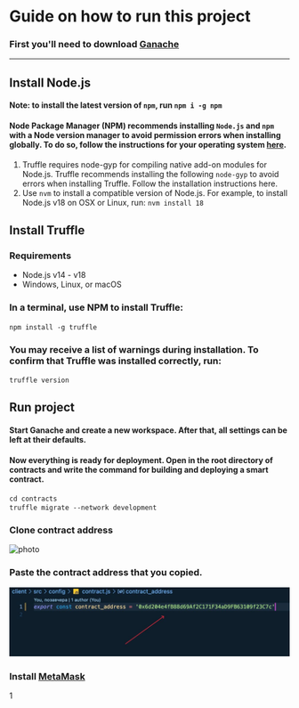 # Guide on how to run this project

### First you'll need to download [Ganache](https://archive.trufflesuite.com/ganache/)
______


## Install Node.js
#### Note: to install the latest version of ```npm```, run ```npm i -g npm```

#### Node Package Manager (NPM) recommends installing ```Node.js``` and ```npm``` with a Node version manager to avoid permission errors when installing globally. To do so, follow the instructions for your operating system [here](https://github.com/nodejs/node-gyp#installation).
1. Truffle requires node-gyp for compiling native add-on modules for Node.js. Truffle recommends installing the following ```node-gyp``` to avoid errors when installing Truffle. Follow the installation instructions here.
2. Use ```nvm``` to install a compatible version of Node.js. For example, to install Node.js v18 on OSX or Linux, run: ```nvm install 18```

## Install Truffle
### Requirements
+ Node.js v14 - v18
+ Windows, Linux, or macOS

### In a terminal, use NPM to install Truffle:

```shell 
npm install -g truffle
```

### You may receive a list of warnings during installation. To confirm that Truffle was installed correctly, run:

```shell 
truffle version
```

## Run project 

#### Start Ganache and create a new workspace. After that, all settings can be left at their defaults.

#### Now everything is ready for deployment. Open in the root directory of contracts and write the command for building and deploying a smart contract.


```shell
cd contracts
truffle migrate --network development
```

### Clone contract address

![photo](../Twitter-Web3/client/public/photo_2024-04-27%2013.06.26.jpeg)

### Paste the contract address that you copied.

![photo](./client/public/photo_2024-04-27%2013.11.48.jpeg)

### Install [MetaMask](https://metamask.io/download/) 
1





 





